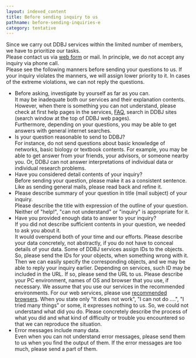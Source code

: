```yaml
---
layout: indexed_content
title: Before sending inquiry to us
pathname: before-sending-inquiries-e
category: tentative
---
```


Since we carry out DDBJ services within the limited number of members,
we have to prioritize our tasks.  
Please contact us via [web form](/contact-e.html#to-ddbj) or mail. In
principle, we do not accept any inquiry via phone call.  
Please see the following manners before sending your questions to us. If
your inquiry violates the manners, we will assign lower priority to it.
In cases of the extreme violations, we can not reply the questions.

  - Before asking, investigate by yourself as far as you can.  
    It may be inadequate both our services and their explanation
    contents. However, when there is something you can not understand,
    please check at first help pages in the services,
    [FAQ](/faq/en/index-e.html), search in DDBJ sites (search window at
    the top of DDBJ web pages).  
    Furthermore, depending on your questions, you may be able to get
    answers with general internet searches.
  - Is your question reasonable to send to DDBJ?  
    For instance, do not send questions about basic knowledge of
    networks, basic biology or textbook contents.
    For example, you may be able to get answer from your friends, your
    advisors, or someone nearby you.
    Or, DDBJ can not answer interpretations of individual data or
    individual research problems.
  - Have you considered detail contents of your inquiry?  
    Before sending your question, please make it as a consistent
    sentence.  
    Like as sending general mails, please read back and refine it.
  - Please describe summary of your question in title (mail subject) of
    your inquiry.  
    Please describe the title with expression of the outline of your
    question. Neither of "help\!", "can not understand" or "inquiry" is
    appropriate for it.
  - Have you provided enough data to answer to your inquiry?  
    If you did not describe sufficient contents in your question, we
    needed to ask you about it.  
    It would overspend both of your time and our efforts.
    Please describe your data concretely, not abstractly, if you do not
    have to conceal details of your data.
    Some of DDBJ services assign IDs to the objects. So, please send the
    IDs for your objects, when something wrong with it. Then we can
    easily specify the corresponding objects, and we may be able to
    reply your inquiry earlier. Depending on services, such ID may be
    included in the URL. If so, please send the URL to us.
    Please describe your PC environment, names of OS and browser that
    you use, if necessary. We assume that you use our services in the
    recommended environments. For our web services, please use
    [recommended browsers](/faq/en/recommended-os-browser-e.html).
    When you state only "It does not work", "I can not do ....", "I
    tried many things" or some, it expresses nothing to us. So, we could
    not understand what did you do. Please concretely describe the
    process of what you did and what kind of difficulty or trouble you
    encountered so that we can reproduce the situation.
  - Error messages include many data.  
    Even when you can not understand error messages, please send them to
    us when you find the output of them. If the error messages are too
    much, please send a part of them.
